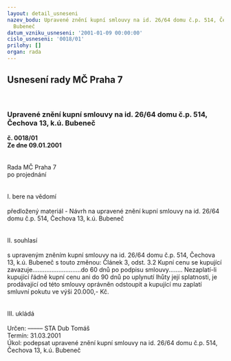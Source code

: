 ```yaml
---
layout: detail_usneseni
nazev_bodu: Upravené znění kupní smlouvy na id. 26/64 domu č.p. 514, Čechova 13, k.ú.
  Bubeneč
datum_vzniku_usneseni: '2001-01-09 00:00:00'
cislo_usneseni: '0018/01'
prilohy: []
organ: rada
---
```

<div id="ucUsn_pList" class="usn">
	<span><h2>Usnesení rady MČ Praha 7 </h2>
<br></span><div class="standBody">
<span><h3>Upravené znění kupní smlouvy na id. 26/64 domu č.p. 514, Čechova 13, k.ú. Bubeneč</h3></span><div class="center">
		<strong>č. 0018/01</strong><br>
	</div>
<div class="center">
		<strong>Ze dne 09.01.2001</strong><br><br>
	</div>
<br>Rada MČ Praha 7<br>po projednání<br><br><br>I.	bere na vědomí<br><br> předložený materiál - Návrh na upravené znění kupní smlouvy na id. 26/64 domu č.p. 514, Čechova 13, k.ú. Bubeneč<br><br><br>II.	souhlasí <br><br>s upraveným zněním kupní smlouvy na id. 26/64 domu č.p. 514, Čechova 13, k.ú. Bubeneč s touto změnou: Článek 3, odst. 3.2  Kupní cenu se kupující zavazuje............................do 60 dnů  po podpisu smlouvy........ Nezaplatí-li kupující řádně kupní cenu ani do 90 dnů po uplynutí lhůty její splatnosti, je prodávající od této smlouvy oprávněn odstoupit a kupující mu zaplatí smluvní pokutu ve výši 20.000,- Kč.<br><br><br>III.	ukládá <br><br> Určen:	–––––	STA Dub Tomáš<br>Termín: 31.03.2001<br>Úkol:	podepsat upravené znění kupní smlouvy na id. 26/64 domu č.p. 514, Čechova 13, k.ú. Bubeneč<br> <br><br> <br>
</div>
</div>